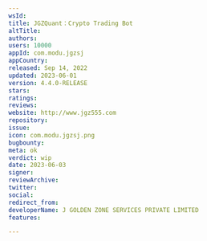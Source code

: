 ```yaml
---
wsId: 
title: JGZQuant：Crypto Trading Bot
altTitle: 
authors: 
users: 10000
appId: com.modu.jgzsj
appCountry: 
released: Sep 14, 2022
updated: 2023-06-01
version: 4.4.0-RELEASE
stars: 
ratings: 
reviews: 
website: http://www.jgz555.com
repository: 
issue: 
icon: com.modu.jgzsj.png
bugbounty: 
meta: ok
verdict: wip
date: 2023-06-03
signer: 
reviewArchive: 
twitter: 
social: 
redirect_from: 
developerName: J GOLDEN ZONE SERVICES PRIVATE LIMITED
features: 

---
```


